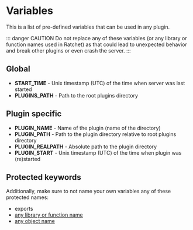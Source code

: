 # Variables

This is a list of pre-defined variables that can be used in any plugin.

::: danger CAUTION
Do not replace any of these variables (or any library or function names used in Ratchet) as that could lead to unexpected behavior and break other plugins or even crash the server.
:::

## Global
- **START_TIME** - Unix timestamp (UTC) of the time when server was last started
- **PLUGINS_PATH** - Path to the root plugins directory

## Plugin specific
- **PLUGIN_NAME** - Name of the plugin (name of the directory)
- **PLUGIN_PATH** - Path to the plugin directory relative to root plugins directory
- **PLUGIN_REALPATH** - Absolute path to the plugin directory
- **PLUGIN_START** - Unix timestamp (UTC) of the time when plugin was (re)started

## Protected keywords
Additionally, make sure to not name your own variables any of these protected names:
- exports
- [any library or function name](/functions)
- [any object name](/objects)